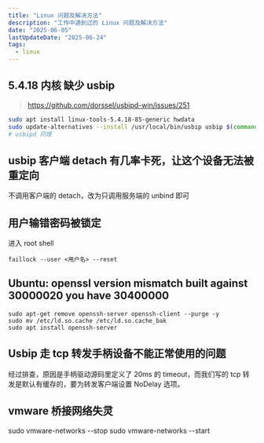 ```yaml
---
title: "Linux 问题及解决方法"
description: "工作中遇到过的 Linux 问题及解决方法"
date: "2025-06-05"
lastUpdateDate: "2025-06-24"
tags:
  - linux
---
```


## 5.4.18 内核 缺少 usbip

> https://github.com/dorssel/usbipd-win/issues/251

```bash
sudo apt install linux-tools-5.4.18-85-generic hwdata
sudo update-alternatives --install /usr/local/bin/usbip usbip $(command -v ls /usr/lib/linux-tools/*/usbip | tail -n1) 20
# usbipd 同理
```

## usbip 客户端 detach 有几率卡死，让这个设备无法被重定向

不调用客户端的 detach，改为只调用服务端的 unbind 即可

## 用户输错密码被锁定

进入 root shell

```shell
faillock --user <用户名> --reset
```

## Ubuntu: openssl version mismatch built against 30000020 you have 30400000


```shell
sudo apt-get remove openssh-server openssh-client --purge -y
sudo mv /etc/ld.so.cache /etc/ld.so.cache_bak
sudo apt install openssh-server
```

## Usbip 走 tcp 转发手柄设备不能正常使用的问题

经过排查，原因是手柄驱动源码里定义了 20ms 的 timeout，而我们写的 tcp 转发是默认有缓存的，要为转发客户端设置 NoDelay 选项。

## vmware 桥接网络失灵

sudo vmware-networks --stop
sudo vmware-networks --start
